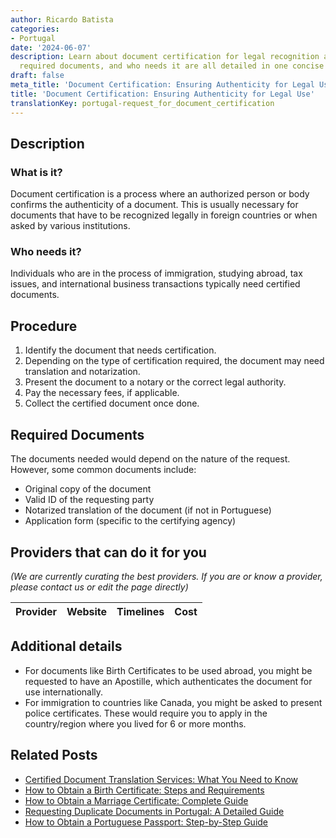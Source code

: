 ```yaml
---
author: Ricardo Batista
categories:
- Portugal
date: '2024-06-07'
description: Learn about document certification for legal recognition abroad. Steps,
  required documents, and who needs it are all detailed in one concise guide.
draft: false
meta_title: 'Document Certification: Ensuring Authenticity for Legal Use'
title: 'Document Certification: Ensuring Authenticity for Legal Use'
translationKey: portugal-request_for_document_certification
---
```


## Description
### What is it?
Document certification is a process where an authorized person or body confirms the authenticity of a document. This is usually necessary for documents that have to be recognized legally in foreign countries or when asked by various institutions.

### Who needs it?
Individuals who are in the process of immigration, studying abroad, tax issues, and international business transactions typically need certified documents.

## Procedure
1. Identify the document that needs certification.
2. Depending on the type of certification required, the document may need translation and notarization.
3. Present the document to a notary or the correct legal authority.
4. Pay the necessary fees, if applicable.
5. Collect the certified document once done.

## Required Documents
The documents needed would depend on the nature of the request. However, some common documents include:

- Original copy of the document
- Valid ID of the requesting party
- Notarized translation of the document (if not in Portuguese)
- Application form (specific to the certifying agency)

## Providers that can do it for you

_(We are currently curating the best providers. If you are or know a provider, please contact us or edit the page directly)_

| Provider        |     Website     |     Timelines    |       Cost      |
| :-------------: | :-------------: |  :-------------: | :-------------: |

## Additional details
- For documents like Birth Certificates to be used abroad, you might be requested to have an Apostille, which authenticates the document for use internationally.
- For immigration to countries like Canada, you might be asked to present police certificates. These would require you to apply in the country/region where you lived for 6 or more months.
## Related Posts

- [Certified Document Translation Services: What You Need to Know](https://tramitit.com/guides/portugal/request_for_certification_of_document_translation/)
- [How to Obtain a Birth Certificate: Steps and Requirements](https://tramitit.com/guides/portugal/request_for_birth_certificate/)
- [How to Obtain a Marriage Certificate: Complete Guide](https://tramitit.com/guides/portugal/request_for_marriage_certificate/)
- [Requesting Duplicate Documents in Portugal: A Detailed Guide](https://tramitit.com/guides/portugal/request_for_duplicate_documents/)
- [How to Obtain a Portuguese Passport: Step-by-Step Guide](https://tramitit.com/guides/portugal/request_for_portuguese_passport/)
